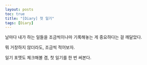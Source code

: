 ```yaml
---
layout: posts
toc: true
title: "[Diary] 첫 일기"
tags: [Diary]
---
```


날마다 내가 하는 일들을 조금씩이나마 기록해놓는 게 중요하다는 걸 깨달았다.

뭐 거창하지 않더라도, 조금씩 적어보자.

일기 포맷도 체크해볼 겸, 첫 일기를 한 번 써본다.